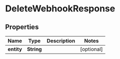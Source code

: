 

# DeleteWebhookResponse


## Properties

| Name | Type | Description | Notes |
|------------ | ------------- | ------------- | -------------|
|**entity** | **String** |  |  [optional] |



